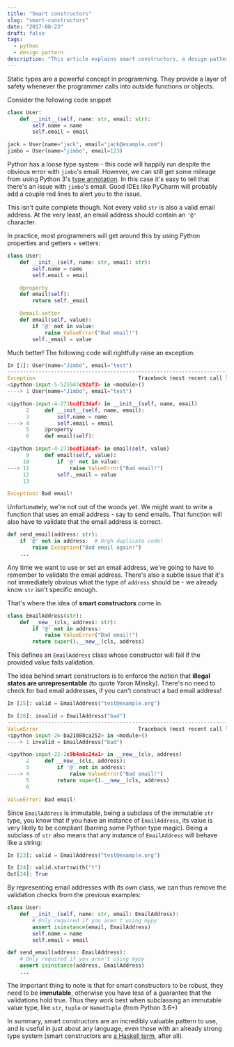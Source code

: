 ```yaml
---
title: "Smart constructors"
slug: "smart-constructors"
date: "2017-08-23"
draft: false
tags:
  - python
  - design pattern
description: "This article explains smart constructors, a design pattern that ensures data validity by validating values during object construction rather than through repeated checks."
---
```


Static types are a powerful concept in programming. They provide a layer of safety whenever the programmer calls into outside functions or objects.

Consider the following code snippet

```python
class User:
    def __init__(self, name: str, email: str):
        self.name = name
        self.email = email

jack = User(name="jack", email="jack@example.com")
jimbo = User(name="jimbo", email=123)
```

Python has a loose type system - this code will happily run despite the obvious error with `jimbo`'s email. However, we can still get some mileage from using Python 3's [type annotation](https://docs.python.org/3/library/typing.html). In this case it's easy to tell that there's an issue with `jimbo`'s email. Good IDEs like PyCharm will probably add a couple red lines to alert you to the issue.

This isn't quite complete though. Not every valid `str` is also a valid email address. At the very least, an email address should contain an `'@'` character.

In practice, most programmers will get around this by using Python properties and getters + setters:

```python
class User:
    def __init__(self, name: str, email: str):
        self.name = name
        self.email = email

    @property
    def email(self):
        return self._email

    @email.setter
    def email(self, value):
        if '@' not in value:
            raise ValueError("Bad email!")
        self._email = value
```

Much better! The following code will rightfully raise an exception:

```python
In [1]: User(name="Jimbo", email="test")
---------------------------------------------------------------------------
Exception                                 Traceback (most recent call last)
<ipython-input-5-525947c92af3> in <module>()
----> 1 User(name="Jimbo", email="test")

<ipython-input-4-271bcdf13daf> in __init__(self, name, email)
      2     def __init__(self, name, email):
      3         self.name = name
----> 4         self.email = email
      5     @property
      6     def email(self):

<ipython-input-4-271bcdf13daf> in email(self, value)
      9     def email(self, value):
     10         if '@' not in value:
---> 11             raise ValueError("Bad email!")
     12         self._email = value
     13

Exception: Bad email!

```

Unfortunately, we're not out of the woods yet. We might want to write a function that uses an email address - say to send emails. That function will also have to validate that the email address is correct.

```python
def send_email(address: str):
    if '@' not in address:  # Urgh duplicate code!
        raise Exception("Bad email again!")
    ...
```

Any time we want to use or set an email address, we're going to have to remember to validate the email address. There's also a subtle issue that it's not immediately obvious what the type of `address` should be - we already know `str` isn't specific enough.

That's where the idea of **smart constructors** come in.

```python
class EmailAddress(str):
    def __new__(cls, address: str):
        if '@' not in address:
            raise ValueError("Bad email!")
        return super().__new__(cls, address)
```

This defines an `EmailAddress` class whose constructor will fail if the provided value fails validation.

The idea behind smart constructors is to enforce the notion that **illegal states are unrepresentable** (to quote Yaron Minsky). There's no need to check for bad email addresses, if you can't construct a bad email address!

```python
In [25]: valid = EmailAddress("test@example.org")

In [26]: invalid = EmailAddress("bad")
---------------------------------------------------------------------------
ValueError                                Traceback (most recent call last)
<ipython-input-26-ba21088ca252> in <module>()
----> 1 invalid = EmailAddress("bad")

<ipython-input-22-2c9b4a6c24a1> in __new__(cls, address)
      2     def __new__(cls, address):
      3         if '@' not in address:
----> 4             raise ValueError("Bad email!")
      5         return super().__new__(cls, address)
      6

ValueError: Bad email!

```

Since `EmailAddress` is immutable, being a subclass of the immutable `str` type, you know that if you have an instance of `EmailAddress`, its value is very likely to be compliant (barring some Python type magic). Being a subclass of `str` also means that any instance of `EmailAddress` will behave like a string:

```python
In [23]: valid = EmailAddress("test@example.org")

In [24]: valid.startswith("t")
Out[24]: True
```

By representing email addresses with its own class, we can thus remove the validation checks from the previous examples:

```python
class User:
    def __init__(self, name: str, email: EmailAddress):
        # Only required if you aren't using mypy
        assert isinstance(email, EmailAddress)
        self.name = name
        self.email = email

def send_email(address: EmailAddress):
    # Only required if you aren't using mypy
    assert isinstance(address, EmailAddress)
    ...
```

The important thing to note is that for smart constructors to be robust, they need to be **immutable**, otherwise you have less of a guarantee that the validations hold true. Thus they work best when subclassing an immutable value type, like `str`, `tuple` or `NamedTuple` (from Python 3.6+)

In summary, smart constructors are an incredibly valuable pattern to use, and is useful in just about any language, even those with an already strong type system (smart constructors are [a Haskell term](https://wiki.haskell.org/Smart_constructors), after all).